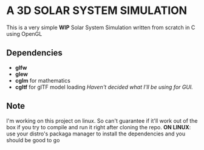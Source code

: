 # A 3D SOLAR SYSTEM SIMULATION
This is a very simple **WIP** Solar System Simulation written from scratch in C using OpenGL

## Dependencies
- **glfw**
- **glew**
- **cglm** for mathematics
- **cgltf** for glTF model loading
_Haven't decided what I'll be using for GUI._

## Note
I'm working on this project on linux. So can't guarantee if it'll work out of the box if you try to compile and run it right after cloning the repo.
**ON LINUX**: use your distro's packaga manager to install the dependencies and you should be good to go

